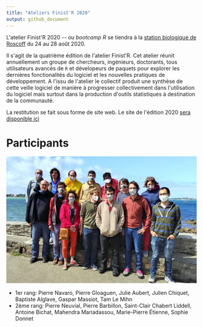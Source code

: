 ```yaml
---
title: "Ateliers Finist'R 2020"
output: github_document
---
```




L'atelier Finist'R 2020 -- ou *bootcamp R* se tiendra à la [station biologique de Roscoff](http://www.sb-roscoff.fr/) du 24 au 28 août 2020.

Il s'agit de la quatrième édition de l'atelier Finist'R. Cet atelier réunit annuellement un groupe de chercheurs, ingénieurs, doctorants, tous utilisateurs avancés de `R` et dévelopeurs de paquets pour explorer les dernières fonctionalités du logiciel et les nouvelles pratiques de développement. A l'issu de l'atelier le collectif produit une synthèse de cette veille logiciel de manière à progresser collectivement dans l'utilisation du logiciel mais surtout dans la production d'outils statistiques à destination de la communauté.

La restitution se fait sous forme de site web. Le site de l'édition 2020 [sera disponible ici](https://stateofther.github.io/finistR2020/)

# Participants

![plot of chunk fig-group](img/groupe2020.jpeg)

- 1er rang: Pierre Navaro, Pierre Gloaguen, Julie Aubert, Julien Chiquet, Baptiste Alglave, Gaspar Massiot, Tam Le Mihn
- 2ème rang: Pierre Neuvial, Pierre Barbillon, Saint-Clair Chabert Liddell, Antoine Bichat, Mahendra Mariadassou, Marie-Pierre Étienne, Sophie Donnet

<!-- # Programme  -->

<!-- Le programme sera défini collectivement par les participants lors de la semaine d'ateliers. -->

<!-- ## Idées d'ateliers -->

<!--   - Enseignement -->
<!--     - Enseignement distanciel de R -->
<!--     - Github et Gestion de projets étudiants [section 39](https://happygitwithr.com/classroom-overview.html) -->

<!--   - Intégration continue and Co -->
<!--     - github action (faciliter la génération finale du siteweb)   -->
<!--     - développement R avec git/github -->
<!--     - Rhub, usethis, publication de package -->
<!--     - docker -->

<!--   - Langage R avancé, tidyverse -->
<!--     - curly bracket, gestion des noms de variable dynamique -->
<!--     - rlang, c'est quoi ? -->
<!--     - deuxième édition de Advanced R (https://adv-r.hadley.nz/) -->
<!--     - Classes R6  -->
<!--     - RcppParallel -->
<!--     - application shiny sur https://plmshift.math.cnrs.fr/ -->

<!--   - Communication, interface  -->
<!--     - Représentations/visualisation de graphes -->
<!--     - markdown avancé  ([distill](https://rstudio.github.io/distill/), [thesisdown](https://github.com/ismayc/thesisdown), ...) -->
<!--     - intégration R/Python https://rstudio.com/solutions/r-and-python/, https://solutions.rstudio.com/python/overview/ -->

<!--   - Outils Statistiques et computationnel   -->
<!--     - autograd, tmb, pytorch -->
<!--     - [séries temporelles](https://github.com/tidyverts) -->
<!--     - [personalisation de tidymodels](https://www.tidymodels.org/learn/develop/) -->
<!--     - modèles de survie -->
<!--     - modele mixte, GAM -->
<!--     - intégration en R -->
<!--     -  [Equations différentielles et autres EDPs](https://pure.knaw.nl/ws/portalfiles/portal/462308/Soetaert_ea_4748.pdf) -->

<!-- ## Idées de projet à mettre en place sur la semaine -->

<!-- - Package interfaçant R à [optimLib](https://github.com/kthohr/optim) -->
<!-- - Classes R6 pour [GroßBM](https://github.com/GrossSBM) -->
<!-- - Templates d'articles et gestion des actions de relcture pour [Computo](https://github.com/journal-french-statistical-society/) -->
<!-- - Réalisation du [site web de Finist'R 2020](https://stateofther.github.io/finistR2020/) -->


<!-- ## Installation des dépendances et génération du site -->

<!-- - Installer [Miniconda](https://docs.conda.io/en/latest/miniconda.html) ou Anaconda (plus lourd) sur votre poste. -->
<!-- - Installer [Julia](https://julialang.org/downloads/) avec les packages nécessaires. -->

<!-- ```bash -->
<!-- julia -e 'using Pkg; Pkg.add("DifferentialEquations")' -->
<!-- ``` -->
<!-- - Créer l'environemment conda, installer les packages R et générer le site web: -->

<!-- ```bash -->
<!-- conda env create -f binder/environment.yml -->
<!-- conda activate finistR2020 -->
<!-- Rscript binder/install.R -->
<!-- Rscript -e "rmarkdown::render_site()' -->
<!-- ``` -->
